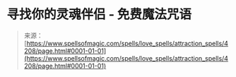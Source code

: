 <!--yml

category: 未分类

date: 2024-06-12 18:37:52

-->

# 寻找你的灵魂伴侣 - 免费魔法咒语

> 来源：[https://www.spellsofmagic.com/spells/love_spells/attraction_spells/4208/page.html#0001-01-01](https://www.spellsofmagic.com/spells/love_spells/attraction_spells/4208/page.html#0001-01-01)
